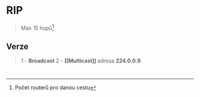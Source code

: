 # RIP

> Max 15 hopů[^1]

## Verze

> 1 - **Broadcast**
> 2 - **[[Multicast]]** adresa **224.0.0.9**

[^1]: Počet routerů pro danou cestu

#